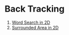 # Back Tracking

1. [Word Search in 2D](./1.word_search.js)
1. [Surrounded Area in 2D](./2.surrounded_area.js)
